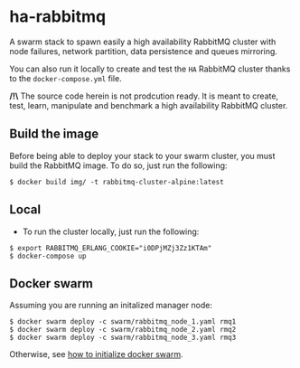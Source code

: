 # ha-rabbitmq

A swarm stack to spawn easily a high availability RabbitMQ cluster with node failures, network partition, data persistence
and queues mirroring.

You can also run it locally to create and test the `HA` RabbitMQ cluster thanks to the `docker-compose.yml` file.


**/!\\** The source code herein is not prodcution ready. It is meant to create, test, learn, manipulate and benchmark a high availability RabbitMQ cluster.

## Build the image

Before being able to deploy your stack to your swarm cluster, you must build the RabbitMQ image.
To do so, just run the following:

```
$ docker build img/ -t rabbitmq-cluster-alpine:latest
```
## Local

- To run the cluster locally, just run the following:

```
$ export RABBITMQ_ERLANG_COOKIE="i0DPjMZj3Zz1KTAm"
$ docker-compose up
```

## Docker swarm

Assuming you are running an initalized manager node:

```
$ docker swarm deploy -c swarm/rabbitmq_node_1.yaml rmq1
$ docker swarm deploy -c swarm/rabbitmq_node_2.yaml rmq2
$ docker swarm deploy -c swarm/rabbitmq_node_3.yaml rmq3
```

Otherwise, see [how to initialize docker swarm](https://docs.docker.com/engine/reference/commandline/swarm_init/).

